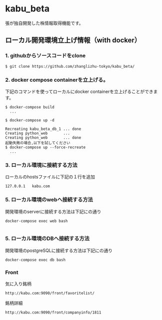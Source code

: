 # kabu_beta
張が独自開発した株情報取得機能です。

## ローカル開発環境立上げ情報（with docker）


### 1. githubからソースコードをclone

``` shell
$ git clone https://github.com/zhanglizhu-tokyo/kabu_beta/
```

### 2. docker compose containerを立上げる。
下記のコマンドを使ってローカルにdocker containerを立上げることができます。

``` shell
$ docker-compose build
  ...

$ docker-compose up -d

Recreating kabu_beta_db_1 ... done
Creating python_web       ... 
Creating python_web       ... done
起動失敗の場合,以下を試してください
$ docker-compose up --force-recreate
  ...

```

### 3. ローカル環境に接続する方法
ローカルのhostsファイルに下記の１行を追加

```shell
127.0.0.1	kabu.com
```



### 5. ローカル環境のwebへ接続する方法
開発環境のserverに接続する方法は下記にの通り

```shell
docker-compose exec web bash


```
### 5. ローカル環境のDBへ接続する方法
開発環境のpostgreSQLに接続する方法は下記にの通り
```
docker-compose exec db bash

```

### Front
気に入り銘柄
```
http://kabu.com:9090/front/favoritelist/
```

銘柄詳細
```
http://kabu.com:9090/front/companyinfo/1811
```


